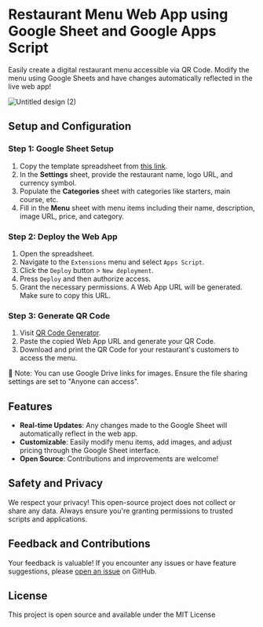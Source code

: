 # Restaurant Menu Web App using Google Sheet and Google Apps Script

Easily create a digital restaurant menu accessible via QR Code. Modify the menu using Google Sheets and have changes automatically reflected in the live web app!

![Untitled design (2)](https://github.com/kevin-vaghasiya/restaurant-menu-webapp-gas/assets/58857285/57f2930c-04d0-49a6-b163-d322a8debd39)

## Setup and Configuration

### Step 1: Google Sheet Setup
1. Copy the template spreadsheet from [this link](https://docs.google.com/spreadsheets/d/1fFQ3Way0qLuc6Z1QsqIu8E-8URorVDQwxGII8pnGeW4/edit#gid=967431055).
2. In the **Settings** sheet, provide the restaurant name, logo URL, and currency symbol.
3. Populate the **Categories** sheet with categories like starters, main course, etc.
4. Fill in the **Menu** sheet with menu items including their name, description, image URL, price, and category.

### Step 2: Deploy the Web App
1. Open the spreadsheet.
2. Navigate to the `Extensions` menu and select `Apps Script`.
3. Click the `Deploy` button > `New deployment`.
4. Press `Deploy` and then authorize access.
5. Grant the necessary permissions. A Web App URL will be generated. Make sure to copy this URL.

### Step 3: Generate QR Code
1. Visit [QR Code Generator](https://www.the-qrcode-generator.com/).
2. Paste the copied Web App URL and generate your QR Code.
3. Download and print the QR Code for your restaurant's customers to access the menu.

🔗 Note: You can use Google Drive links for images. Ensure the file sharing settings are set to "Anyone can access".

## Features

- **Real-time Updates**: Any changes made to the Google Sheet will automatically reflect in the web app.
- **Customizable**: Easily modify menu items, add images, and adjust pricing through the Google Sheet interface.
- **Open Source**: Contributions and improvements are welcome!

## Safety and Privacy

We respect your privacy! This open-source project does not collect or share any data. Always ensure you're granting permissions to trusted scripts and applications.

## Feedback and Contributions

Your feedback is valuable! If you encounter any issues or have feature suggestions, please [open an issue](https://github.com/kevin-vaghasiya/restaurant-menu-webapp-gas/issues) on GitHub.


## License

This project is open source and available under the MIT License

